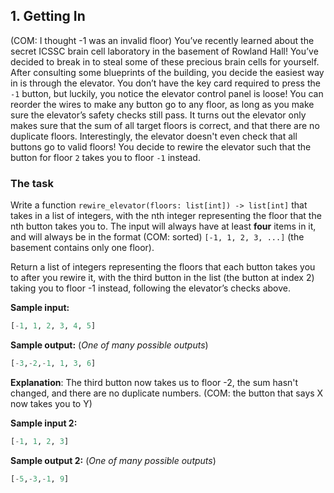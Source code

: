 ## 1. Getting In
(COM: I thought -1 was an invalid floor) You’ve recently learned about the secret ICSSC brain cell laboratory in the 
basement of Rowland Hall! You’ve decided to break in to steal some of these 
precious brain cells for yourself. After consulting some blueprints of the 
building, you decide the easiest way in is through the elevator. You don’t 
have the key card required to press the `-1` button, but luckily, you notice 
the elevator control panel is loose! You can reorder the wires to make any 
button go to any floor, as long as you make sure the elevator’s safety checks 
still pass. It turns out the elevator only makes sure that the sum of all 
target floors is correct, and that there are no duplicate floors. Interestingly, 
the elevator doesn't even check that all buttons go to valid floors! You decide 
to rewire the elevator such that the button for floor `2` takes you to floor `-1` 
instead.

### The task
Write a function `rewire_elevator(floors: list[int]) -> list[int]` that takes in a list of
integers, with the nth integer representing the floor that the nth button 
takes you to. The input will always have at least **four** items in it, and will 
always be in the format (COM: sorted) `[-1, 1, 2, 3, ...]` (the basement
contains only one floor).

Return a list of integers representing the floors that each
button takes you to after you rewire it, with the third button in the list
(the button at index 2) taking you to floor -1 instead, following the 
elevator’s checks above.

**Sample input:**
```python
[-1, 1, 2, 3, 4, 5]
```
**Sample output:** (_One of many possible outputs_)
```python
[-3,-2,-1, 1, 3, 6]
```
**Explanation**: The third button now takes us to floor -2, the sum hasn't changed,
and there are no duplicate numbers. (COM: the button that says X now takes you to Y)

**Sample input 2:**
```python
[-1, 1, 2, 3]
```
**Sample output 2:**  (_One of many possible outputs_)
```python
[-5,-3,-1, 9]
```
